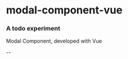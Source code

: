 # modal-component-vue

### A todo experiment

Modal Component, developed with Vue

--

<!-- Link: [https://alvaro07.github.io/vue-todo/](https://alvaro07.github.io/vue-todo/) -->
